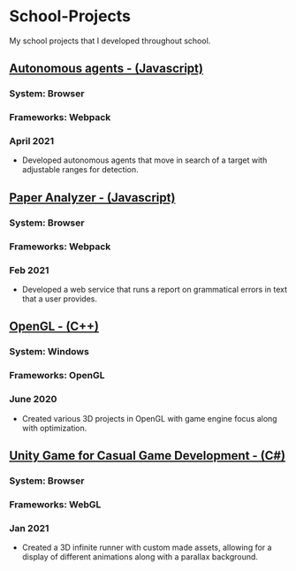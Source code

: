 # School-Projects
 My school projects that I developed throughout school. 

## [Autonomous agents - (Javascript)](https://github.com/tgraha09/autonomous-agents)
### System: Browser
### Frameworks: Webpack
### April 2021 
* Developed autonomous agents that move in search of a target with adjustable ranges for detection. 

## [Paper Analyzer - (Javascript)](https://github.com/tgraha09/paper-analyzer)
### System: Browser
### Frameworks: Webpack
### Feb 2021 
* Developed a web service that runs a report on grammatical errors in text that a user provides. 

## [OpenGL - (C++)](https://github.com/tgraha09/OpenGL)
### System: Windows
### Frameworks: OpenGL
### June 2020 
* Created various 3D projects in OpenGL with game engine focus along with optimization. 
 
## [Unity Game for Casual Game Development - (C#)](https://github.com/tgraha09/P2NG)
### System: Browser
### Frameworks: WebGL
### Jan 2021 
* Created a 3D infinite runner with custom made assets, allowing for a display of different animations along with a parallax background. 

